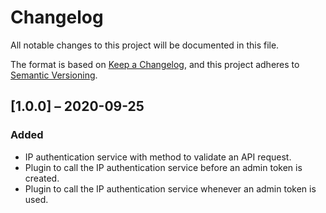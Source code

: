 # Changelog

All notable changes to this project will be documented in this file.

The format is based on [Keep a Changelog](https://keepachangelog.com/en/1.0.0/),
and this project adheres to [Semantic Versioning](https://semver.org/spec/v2.0.0.html).

## [1.0.0] – 2020-09-25
### Added
- IP authentication service with method to validate an API request.
- Plugin to call the IP authentication service before an admin token is created.
- Plugin to call the IP authentication service whenever an admin token is used.
